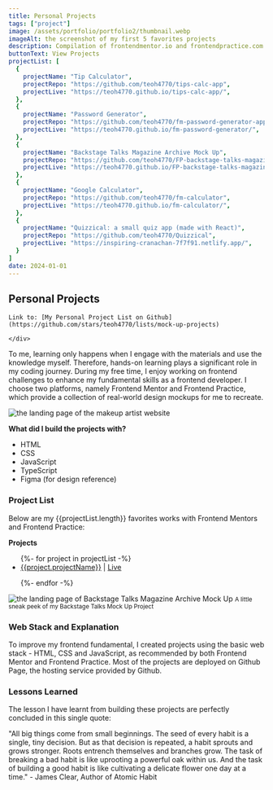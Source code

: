 ```yaml
---
title: Personal Projects
tags: ["project"]
image: /assets/portfolio/portfolio2/thumbnail.webp
imageAlt: the screenshot of my first 5 favorites projects
description: Compilation of frontendmentor.io and frontendpractice.com challenges coded by me ʕ•́ᴥ•̀ʔっ♡
buttonText: View Projects
projectList: [
  {
    projectName: "Tip Calculator",
    projectRepo: "https://github.com/teoh4770/tips-calc-app",
    projectLive: "https://teoh4770.github.io/tips-calc-app/",
  },
  {
    projectName: "Password Generator",
    projectRepo: "https://github.com/teoh4770/fm-password-generator-app",
    projectLive: "https://teoh4770.github.io/fm-password-generator/",
  },
  {
    projectName: "Backstage Talks Magazine Archive Mock Up",
    projectRepo: "https://github.com/teoh4770/FP-backstage-talks-magazine-archive-mock-up",
    projectLive: "https://teoh4770.github.io/FP-backstage-talks-magazine-archive-mock-up/",
  },
  {
    projectName: "Google Calculator",
    projectRepo: "https://github.com/teoh4770/fm-calculator",
    projectLive: "https://teoh4770.github.io/fm-calculator/",
  },
  {
    projectName: "Quizzical: a small quiz app (made with React)",
    projectRepo: "https://github.com/teoh4770/Quizzical",
    projectLive: "https://inspiring-cranachan-7f7f91.netlify.app/",
  }
]
date: 2024-01-01
---
```


<article class="portfolio-page container">

## Personal Projects

<div class="wrapper" markdown="1">

  <div class="portfolio-page__links" markdown="1">

    Link to: [My Personal Project List on Github](https://github.com/stars/teoh4770/lists/mock-up-projects)  

    </div> 

  To me, learning only happens when I engage with the materials and use the knowledge myself. Therefore, hands-on learning plays a significant role in my coding journey. During my free time, I enjoy working on frontend challenges to enhance my fundamental skills as a frontend developer. I choose two platforms, namely Frontend Mentor and Frontend Practice, which provide a collection of real-world design mockups for me to recreate.

  <img src="/assets/portfolio/portfolio2/image1.webp" alt="the landing page of the makeup artist website">

  **What did I build the projects with?**
  - HTML
  - CSS
  - JavaScript
  - TypeScript
  - Figma (for design reference)
</div>

### Project List
<div class="wrapper" markdown="1">  
  
  Below are my {{projectList.length}} favorites works with Frontend Mentors and Frontend Practice:

  **Projects**

  <ul>
  {%- for project in projectList -%}  

  <li>
    <a href="{{project.projectRepo}}" target="_blank">{{project.projectName}}</a> 
    | 
    <a href="{{project.projectLive}}" target="_blank">Live</a></li>

  {%- endfor -%}
  </ul>



<img src="/assets/portfolio/portfolio2/image2.webp" alt="the landing page of Backstage Talks Magazine Archive Mock Up">
<small>A little sneak peek of my Backstage Talks Mock Up Project</small>
</div>

### Web Stack and Explanation
<div class="wrapper" markdown="1">
  To improve my frontend fundamental, I created projects using the basic web stack - HTML, CSS and JavaScript, as recommended by both Frontend Mentor and Frontend Practice. Most of the projects are deployed on Github Page, the hosting service provided by Github.
</div>

### Lessons Learned
<div class="wrapper" markdown="1">
  The lesson I have learnt from building these projects are perfectly concluded in this single quote:

  "All big things come from small beginnings. The seed of every habit is a single, tiny decision. But as that decision is repeated, a habit sprouts and grows stronger. Roots entrench themselves and branches grow. The task of breaking a bad habit is like uprooting a powerful oak within us. And the task of building a good habit is like cultivating a delicate flower one day at a time." - James Clear, Author of Atomic Habit
</div>

</article>
